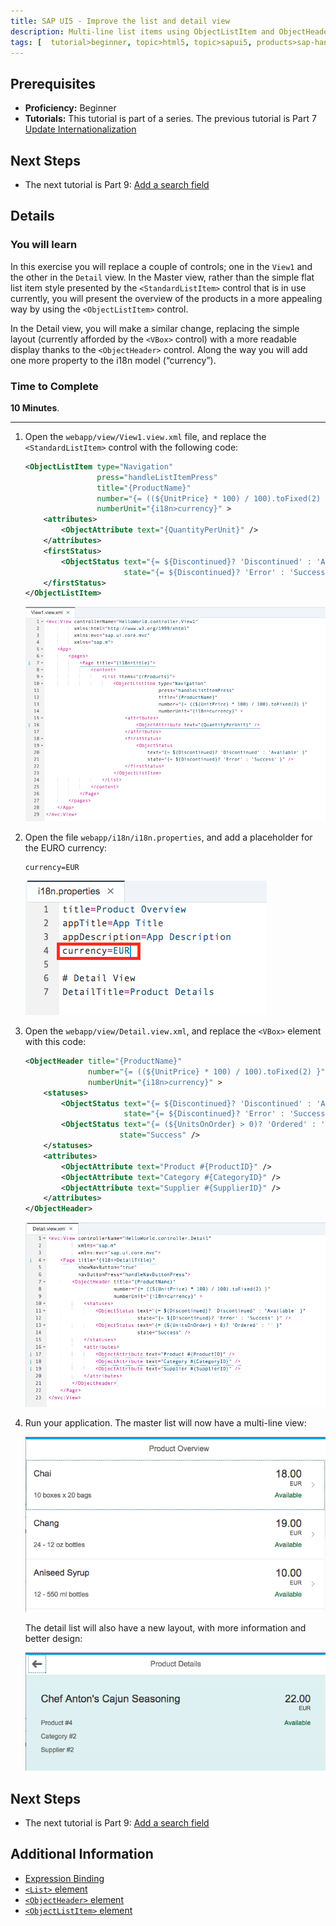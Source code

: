 ```yaml
---
title: SAP UI5 - Improve the list and detail view
description: Multi-line list items using ObjectListItem and ObjectHeader controls
tags: [  tutorial>beginner, topic>html5, topic>sapui5, products>sap-hana-cloud-platform ]
---
```

## Prerequisites  
 - **Proficiency:** Beginner 
 - **Tutorials:** This tutorial is part of a series.  The previous tutorial is Part 7 [Update Internationalization](https://go.sap.com/developer/tutorials/sapui5-webide-update-internationalization.html)

## Next Steps
 - The next tutorial is Part 9: [Add a search field](https://go.sap.com/developer/tutorials/sapui5-webide-add-search.html)

## Details
### You will learn  
In this exercise you will replace a couple of controls; one in the `View1` and the other in the `Detail` view. In the Master view, rather than the simple flat list item style presented by the `<StandardListItem>` control that is in use currently, you will present the overview of the products in a more appealing way by using the `<ObjectListItem>` control.

In the Detail view, you will make a similar change, replacing the simple layout (currently afforded by the `<VBox>` control) with a more readable display thanks to the `<ObjectHeader>` control. Along the way you will add one more property to the i18n model (“currency”).

### Time to Complete
**10 Minutes**.

---

1.  Open the `webapp/view/View1.view.xml` file, and replace the `<StandardListItem>` control with the following code:

    ```xml
    <ObjectListItem type="Navigation"
                    press="handleListItemPress"
                    title="{ProductName}"
                    number="{= ((${UnitPrice} * 100) / 100).toFixed(2) }"
                    numberUnit="{i18n>currency}" >
    	<attributes>
    		<ObjectAttribute text="{QuantityPerUnit}" />
    	</attributes>
    	<firstStatus>
    		<ObjectStatus text="{= ${Discontinued}? 'Discontinued' : 'Available' }"
                          state="{= ${Discontinued}? 'Error' : 'Success' }" />
    	</firstStatus>
    </ObjectListItem>
    ```
    
    ![Replace StandardListItem](1.png)
  
2.  Open the file `webapp/i18n/i18n.properties`, and add a placeholder for the EURO currency:

    ```
    currency=EUR
    ```
    
    ![Update i18n file](2.png)
  
3.  Open the `webapp/view/Detail.view.xml`, and replace the `<VBox>` element with this code:

    ```xml
    <ObjectHeader title="{ProductName}"
	              number="{= ((${UnitPrice} * 100) / 100).toFixed(2) }"
	              numberUnit="{i18n>currency}" >
		<statuses>
			<ObjectStatus text="{= ${Discontinued}? 'Discontinued' : 'Available' }"
		                  state="{= ${Discontinued}? 'Error' : 'Success' }" />
			<ObjectStatus text="{= (${UnitsOnOrder} > 0)? 'Ordered' : '' }"
		                 state="Success" />
		</statuses>
		<attributes>
			<ObjectAttribute text="Product #{ProductID}" />
			<ObjectAttribute text="Category #{CategoryID}" />
			<ObjectAttribute text="Supplier #{SupplierID}" />
		</attributes>
	</ObjectHeader>
	```

    ![Replace VBox with ObjectHeader](3.png)

4.  Run your application.  The master list will now have a multi-line view:

	 ![View of master list](4a.png)

    The detail list will also have a new layout, with more information and better design:
    
	 ![View of detail screen](4b.png)


## Next Steps
 - The next tutorial is Part 9: [Add a search field](https://go.sap.com/developer/tutorials/sapui5-webide-add-search.html)

## Additional Information
- [Expression Binding](http://anz.mygraebe.de/new-ui5/#7)
- [`<List>` element](https://sapui5.hana.ondemand.com/explored.html#/entity/sap.m.List/samples)
- [`<ObjectHeader>` element](https://sapui5.hana.ondemand.com/explored.html#/entity/sap.m.ObjectHeader/samples)
- [`<ObjectListItem>` element](https://sapui5.hana.ondemand.com/explored.html#/entity/sap.m.ObjectListItem/samples)

